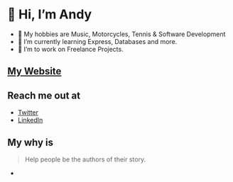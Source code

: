 # 👋 Hi, I’m Andy
- 👀 My hobbies are Music,  Motorcycles, Tennis & Software Development
- 🌱 I’m currently learning Express, Databases and more.
- 💞️ I’m to work on Freelance Projects.

## [My Website](https://andynadal.com)

## Reach me out at
- [Twitter](https://twitter.com/theandynadal)
- [LinkedIn](https://www.linkedin.com/in/andresnadalsosa/)

## My why is
> Help people be the authors of their story.

- 
<!---
andynadal/andynadal is a ✨ special ✨ repository because its `README.md` (this file) appears on your GitHub profile.
You can click the Preview link to take a look at your changes.
--->
